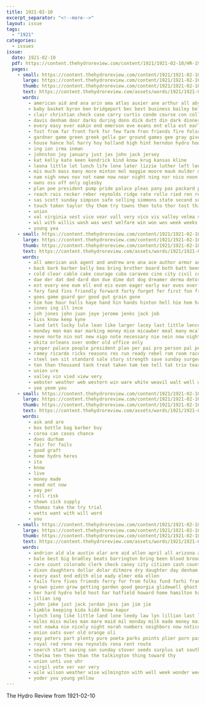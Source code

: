 ```yaml
---
title: 1921-02-10
excerpt_separator: "<!--more-->"
layout: issue
tags:
  - "1921"
categories:
  - issues
issue:
  date: 1921-02-10
  pdf: https://content.thehydroreview.com/content/1921/1921-02-10/HR-1921-02-10.pdf
  pages:
    - small: https://content.thehydroreview.com/content/1921/1921-02-10/small/HR-1921-02-10-01.jpg
      large: https://content.thehydroreview.com/content/1921/1921-02-10/large/HR-1921-02-10-01.jpg
      thumb: https://content.thehydroreview.com/content/1921/1921-02-10/thumbnails/HR-1921-02-10-01.jpg
      text: https://content.thehydroreview.com/assets/words/1921/1921-02-10/HR-1921-02-10-01.txt
      words:
        - american aid and ana arin ama atlas auxier ane arthur all aby age ather ake ath ago ary ach ada adan aver are adams adkins
        - baby basket byron ben bridgeport bec best business bailey belong bol burnett bert bob bry brown belts body born bryant bertie breed back ball baptist boh blaze burn boys bers blood bill book bout barber bas burgman brothers been but bear berni big brother bunn brought beat buter
        - clair christian check case carry curtis conde course con collins company comes city chi center can common claud class church christina comfort cope cox came call cheek close childs calle coke copeland cates change coma
        - davis denham door darks during donn dick dutt din dark dinner day donaldson doing due drop days dime dog demand dower david daughter done dene
        - every easy ever eakin end emerson eve evans ent ella est early effie elwood ean
        - fost from far front fork for few farm fron friends fire folson fuel fame fry frida fila folks friday first fields
        - gardner game green greek gella gar ground games gee gray given greeson guy gay goss good goods
        - house hance hol harry hoy holland high hint herndon hydro how hor hai has held hall hedges had him hie health her heard henry hore home hee hom helen hoard hinton hardware
        - ing ion irma inman
        - johnston joy january just jas john jack jersey
        - kat kelly kate keen kendrick kind know krug kansas kline
        - leona little lot lunch life lone later lizzie luther left leedy lose last like land lutheran lock live large loging list long lonesome less
        - mis much mass many more minton mol maggie moore mauk mulder money monk mount may made monday marion maude mound mine maud mons mayor morning mik must mar mey man most mon mary mills mak miss myrtie marget
        - nam nigh news nov not name now near night ning nor nico noon ness noe nice new nite newton north
        - owns oss off only oglesby
        - plan poe president pump pride palace pleas pany pas packard per pleasant peed porn person people pastor police pot pure present press
        - reach rais recker reber reynolds ridge rate rollo ried ren rear russel raymond reno round rill rodman rest read rob rakin
        - sas scott sunday simpson safe selling simmons state second sunda she sun store senior star spain sho sick sin saturday smith suter small stockton sand sol soon share stoe sup school say stock silas said saw shannon shane shon seems shantz see sim sae simmon space spate schoo
        - touch taken taylor thy them try towns then toto thor tost thing tin tor tay team than tetter trip the thi tas thal triplett town
        - union
        - val virginia vest vice vear vall very vico vis valley velma van
        - wil with willis wash was west welfare win woo wos week weeks will work wit willingham warkentin waldorf write wening window well won willie way williams word
        - young yea
    - small: https://content.thehydroreview.com/content/1921/1921-02-10/small/HR-1921-02-10-02.jpg
      large: https://content.thehydroreview.com/content/1921/1921-02-10/large/HR-1921-02-10-02.jpg
      thumb: https://content.thehydroreview.com/content/1921/1921-02-10/thumbnails/HR-1921-02-10-02.jpg
      text: https://content.thehydroreview.com/assets/words/1921/1921-02-10/HR-1921-02-10-02.txt
      words:
        - all american ask agent and andrew are ana ace author armor ane ave amy art aba aud anil aden ago allen ams
        - back bark barber bally bea bring brother board both batt been bill bese borrows box boat billy bare bowers big bank bales books brown boule bro bay bis bins bet buyers but best
        - cold clear cable cake courage cuba caraveo cine city civil come col cappy call can carry comes comfort carbon count conn cicero citizen con comet chairs colonel calle
        - dae der dat ded dard don due dime dot dog dreamer derma detore door dare dolores daw day dine doy down doctor dark dinner
        - est every ene eum ell end eis even eager early ear eves ever estrela etter
        - fery fand fins friendly forward forty forget fer first fon friend finger few full from fash for fare fight ference fellows farm foot fire fall fancy fei
        - goes game guard gor good gut grain gone
        - him hoe hour halls haye hand hin hands hinton hell hie hem hance hea henke holding hopes humble hot her heritage handy hope hydro had heard hyde halt how held head heen has hower hes
        - innes ing ill ince
        - joh jones john juan joye jerome jenks jack job
        - kiss know keep kyne
        - land lett lucky lule lean like larger lacey last little lence loan lump let love long luck lemon lone live leaks
        - monday mon man mar marking money mise micawber meal many mcalester mullins morning men must mam most meo mou might mateo mans made moo mine morn miles mis merit more much
        - neve norte nin not new nigo note necessary nie nein now night neighbor ned names noone never need
        - okita orleans over onder old office only
        - proper palace people president plan per pai pro person pal peter pany pasten peace price pacheco pow paw present patience plata past pot
        - ramey ricardo ricks reasons res run ready rebel rom room race ret rear rust roll
        - steel sen sit standard sale story strength save sunday surgeon sou seen share stepper shall say seath sito sol sing sone silence such see supply stock sow set sense state still sat stretch seed saw said strike shook stuart smoke string sister sales selling steamer skeet store ster san she seon safe sneeze
        - ten than thousand tank treat taken tam tee tell tat trio tear tha tora test tain the tier ton tuck try train thing touch tray tak take them towne tay toa tine then thay tor telling toe tail tow tonie
        - union ure
        - valley vin vied view very
        - webster weather web western win ware white weavil walt well worth week wolf wit window weeks wheat waste won wax will work wan with war while wight wiser want wee was world weil wells wie went way wide
        - yee yeom you
    - small: https://content.thehydroreview.com/content/1921/1921-02-10/small/HR-1921-02-10-03.jpg
      large: https://content.thehydroreview.com/content/1921/1921-02-10/large/HR-1921-02-10-03.jpg
      thumb: https://content.thehydroreview.com/content/1921/1921-02-10/thumbnails/HR-1921-02-10-03.jpg
      text: https://content.thehydroreview.com/assets/words/1921/1921-02-10/HR-1921-02-10-03.txt
      words:
        - ask and are
        - box bottle bag barber buy
        - corea can cases chance
        - does durham
        - fair for fails
        - good graft
        - home hydro heres
        - ita
        - know
        - live
        - money made
        - need not now
        - pay per
        - roll risk
        - shown sick supply
        - thomas take the try trial
        - watts want with will word
        - you
    - small: https://content.thehydroreview.com/content/1921/1921-02-10/small/HR-1921-02-10-04.jpg
      large: https://content.thehydroreview.com/content/1921/1921-02-10/large/HR-1921-02-10-04.jpg
      thumb: https://content.thehydroreview.com/content/1921/1921-02-10/thumbnails/HR-1921-02-10-04.jpg
      text: https://content.thehydroreview.com/assets/words/1921/1921-02-10/HR-1921-02-10-04.txt
      words:
        - andrion ald ale austin alar are aid allen april all arizona alley and
        - bale best big bradley beats barrington bring been blood brood ban buy barness bins burkhalter but buckmaster bank banks buyer
        - care count colorado clerk check caney city citizen cash county col carrie came carson colony cherry canyon can cecil choice credit clara cattle cumberland car clarence curtis center custer crissman church cos clyde
        - dixon daughters dollar dolar ditmore dry daughter day denham dewey duty daugherty days
        - every east end edith elie eady elmer eda ellen
        - fails fore fives friends ferry for from folks fund farhi frank fost felton ford few fail fay fedro flowers first farrow full fast foote farm fields
        - grown given grow getting garden good georgia glidewell ghost gash
        - her hard hydro held host har hatfield howard home hamilton hall had hinton hay horse hood hager hes heen herndon horn hey house houston has heal head
        - illian ing
        - john jake just jack jordan jess jan jim jie
        - kimble keeping kida kidd know kapur
        - lynch long like little land lone leedy law lyn lillian last loss light left lunch lucille lee list
        - miles miss mules man mare maid mil monday milk made money mail mean morning march mon mound
        - not nowka nie nicely night norah numbers neighbors now notice north never note
        - onion oats over old orange oli
        - pay peters part plenty pure poeta parks points plier porn past price prairie per pleasant payne poe parent pie pies pack pore
        - royal red reno reo reynolds rena rent route
        - search start saving son sunday stover seeds surplus sat south star shadow size state say sey sell sow show sire spivey stock see scott seed stay sanks sun sad supper sale saturday sweep
        - thelma ten then than the talkington thing toward thy
        - union unti use uhr
        - virgil vote ver var very
        - wile wilson weather wise wilmington with well week wonder weeks warm wint will witt way went watts wyatt write wife west
        - yoder you young yellow
---
```


The Hydro Review from 1921-02-10

<!--more-->

